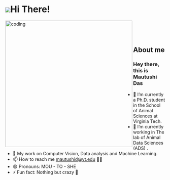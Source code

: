 ![](https://user-images.githubusercontent.com/18350557/176309783-0785949b-9127-417c-8b55-ab5a4333674e.gif)Hi There!
======================================================================================================================================

<img align="left" alt="coding" width="400" src="https://user-images.githubusercontent.com/59734313/157189039-c09b3e38-9f42-42c0-ab54-14f1574190a7.gif"/>

<br>
<br>
<br>

About me
--------
 

### Hey there, this is Mautushi Das
  - 🔭 I’m currently a Ph.D. student in the School of Animal Sciences at Virginia Tech.
  - 🌱 I’m currently working in The lab of Animal Data Sciences (ADS) .
  - 💞️ My work on Computer Vision, Data analysis and Machine Learning.
  - 📫 How to reach me mautushid@vt.edu :woman_student:
  - 😄 Pronouns: MOU - TO - SHE
  - ⚡ Fun fact: Nothing but crazy :zany_face: 
</p>
